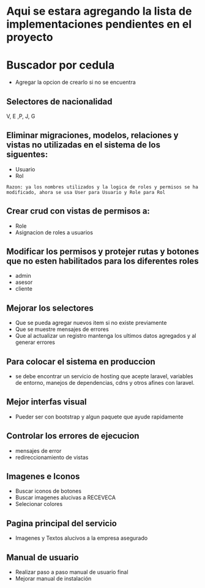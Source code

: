 # Aqui se estara agregando la lista de implementaciones pendientes en el proyecto

# Buscador por cedula

- Agregar la opcion de crearlo si no se encuentra

## Selectores de nacionalidad

V, E ,P, J, G


## Eliminar migraciones, modelos, relaciones y vistas no utilizadas en el sistema de los siguentes:

- Usuario
- Rol

`Razon: ya los nombres utilizados y la logica de roles y permisos se ha modificado, ahora se usa User para Usuario y Role para Rol`

## Crear crud con vistas de permisos a:

- Role
- Asignacion de roles a usuarios

## Modificar los permisos y protejer rutas y botones que no esten habilitados para los diferentes roles

- admin
- asesor
- cliente

## Mejorar los selectores

- Que se pueda agregar nuevos item si no existe previamente
- Que se muestre mensajes de errores
- Que al actualizar un registro mantenga los ultimos datos agregados y al generar errores


## Para colocar el sistema en produccion

- se debe encontrar un servicio de hosting que acepte laravel, variables de entorno, manejos de dependencias, cdns y otros afines con laravel.

## Mejor interfas visual

- Pueder ser con bootstrap y algun paquete que ayude rapidamente

## Controlar los errores de ejecucion

- mensajes de error
- redireccionamiento de vistas


## Imagenes e Iconos

- Buscar iconos de botones
- Buscar imagenes alucivas a RECEVECA
- Selecionar colores

## Pagina principal del servicio

- Imagenes y Textos alucivos a la empresa asegurado

## Manual de usuario

- Realizar paso a paso manual de usuario final
- Mejorar manual de instalación


